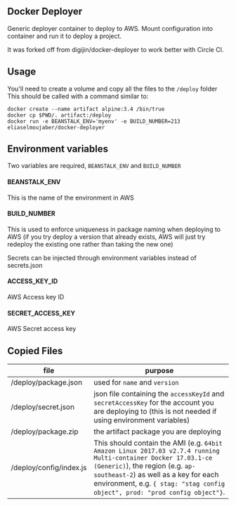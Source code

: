 ## Docker Deployer
Generic deployer container to deploy to AWS. Mount configuration into container and run it to deploy a project.

It was forked off from digijin/docker-deployer to work better with Circle CI. 

## Usage
You'll need to create a volume and copy all the files to the `/deploy` folder
This should be called with a command similar to: 

```console
docker create --name artifact alpine:3.4 /bin/true
docker cp $PWD/. artifact:/deploy
docker run -e BEANSTALK_ENV='myenv' -e BUILD_NUMBER=213 eliaselmoujaber/docker-deployer
```

## Environment variables

Two variables are required, `BEANSTALK_ENV` and `BUILD_NUMBER`

#### BEANSTALK_ENV
This is the name of the environment in AWS
#### BUILD_NUMBER
This is used to enforce uniqueness in package naming when deploying to AWS (if you try deploy a version that already exists, AWS will just try redeploy the existing one rather than taking the new one)

Secrets can be injected through environment variables instead of secrets.json

#### ACCESS_KEY_ID
AWS Access key ID
#### SECRET_ACCESS_KEY
AWS Secret access key

## Copied Files

| file | purpose |
|--|--|
| /deploy/package.json | used for `name` and `version` |
| /deploy/secret.json | json file containing the `accessKeyId` and `secretAccessKey` for the account you are deploying to (this is not needed if using environment variables) |
| /deploy/package.zip | the artifact package you are deploying |
| /deploy/config/index.js | This should contain the AMI (e.g. `64bit Amazon Linux 2017.03 v2.7.4 running Multi-container Docker 17.03.1-ce (Generic)`), the region (e.g. `ap-southeast-2`) as well as a key for each environment, e.g. `{ stag: "stag config object", prod: "prod config object"}`.|


